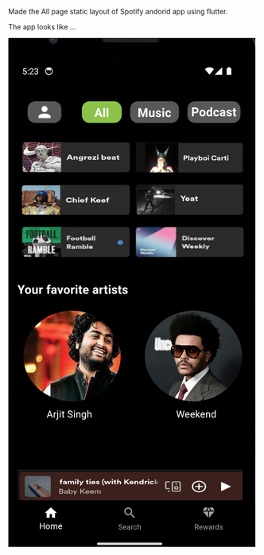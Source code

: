 Made the All page static layout of Spotify andorid app using flutter.

The app looks like ...

![App Screenshot](https://github.com/SujalJoshi2003/SpotifyStaticLayout/blob/main/demo.png)

